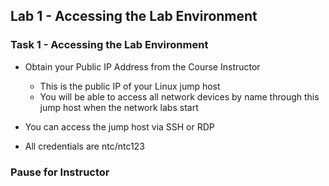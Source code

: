 ## Lab 1 - Accessing the Lab Environment

### Task 1 - Accessing the Lab Environment

* Obtain your Public IP Address from the Course Instructor
  *  This is the public IP of your Linux jump host
  *  You will be able to access all network devices by name through this jump host when the network labs start

* You can access the jump host via SSH or RDP
* All credentials are ntc/ntc123

### Pause for Instructor




